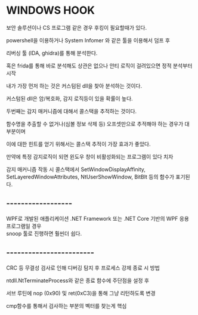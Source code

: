 # WINDOWS HOOK

보안 솔루션이나 CS 프로그램 같은 경우 후킹이 필요할때가 있다.  

powershell을 이용하거나 System Infomer 와 같은 툴을 이용해서 덤프 후

리버싱 툴 (IDA, ghidra)를 통해 분석한다.

혹은 frida를 통해 바로 분석해도 상관은 없으나 안티 로직이 걸려있으면 정적 분석부터 시작  

내가 가장 먼저 하는 것은 커스텀된 dll을 찾아 분석하는 것이다.  

커스텀된 dll은 암/복호화, 감지 로직등이 있을 확률이 높다.  

두번째는 감지 매커니즘에 대해서 콜스택을 추적하는 것이다.

함수명을 추출할 수 없거나(심볼 정보 삭제 등) 오프셋만으로 추적해야 하는 경우가 대부분이며

이에 대한 힌트를 얻기 위해서는 콜스택 추적이 가장 효과가 좋았다.

만약에 특정 감지로직이 되면 윈도우 창이 비활성화되는 프로그램이 있다 치자

감지 매커니즘 작동 시 콜스택에서 SetWindowDisplayAffinity,  SetLayeredWindowAttributes, NtUserShowWindow, BitBlt 등의 함수가 표기된다.



## ------------------
WPF로 개발된 애플리케이션 .NET Framework 또는 .NET Core 기반의 WPF 응용 프로그램일 경우  
snoop 툴로 진행하면 훨씬더 쉽다.  


## ------------------------

CRC 등 무결성 검사로 인해 디버깅 탐지 후 프로세스 강제 종료 시 방법

ntdll.NtTerminateProcess와 같은 종료 함수에 주단점을 설정 후

서브 루틴에 nop (0x90) 및 ret(0xC3)을 통해 그냥 리턴하도록 변경

cmp함수를 통해서 검사하는 부분의 벡터를 찾는게 핵심
